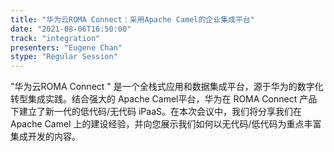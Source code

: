 ```yaml
---
title: "华为云ROMA Connect：采用Apache Camel的企业集成平台"
date: "2021-08-06T16:50:00" 
track: "integration"
presenters: "Eugene Chan"
stype: "Regular Session"
---
```


"华为云ROMA Connect " 是一个全栈式应用和数据集成平台，源于华为的数字化转型集成实践。结合强大的 Apache Camel平台，华为在 ROMA Connect 产品下建立了新一代的低代码/无代码 iPaaS。在本次会议中，我们将分享我们在 Apache Camel 上的建设经验，并向您展示我们如何以无代码/低代码为重点丰富集成开发的内容。

